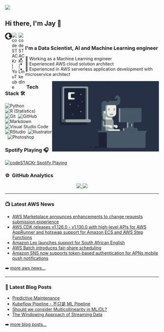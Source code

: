 ![](https://i.imgur.com/jt9vPfb.jpg)
## Hi there, I'm Jay 👋

[<img align="left" alt="codeSTACKr.com" width="22px" src="https://raw.githubusercontent.com/iconic/open-iconic/master/svg/globe.svg" />][website]
[<img align="left" alt="codeSTACKr | YouTube" width="22px" src="https://cdn.jsdelivr.net/npm/simple-icons@v3/icons/youtube.svg" />][youtube]
[<img align="left" alt="codeSTACKr | LinkedIn" width="22px" src="https://cdn.jsdelivr.net/npm/simple-icons@v3/icons/linkedin.svg" />][linkedin]

<br />

### I'm a Data Scientist, AI and Machine Learning engineer

- 🔭 Working as a Machine Learning engineer
- 🌱 Experienced AWS cloud solution architect
- 🥅 Experienced in AWS serverless application development with microservice architect

<img alt="Night Coding" src="https://raw.githubusercontent.com/AVS1508/AVS1508/master/assets/Night-Coding.gif" width="350" height="230" align="right"/>


### &nbsp;Tech Stack 🛠 

![Python](https://img.shields.io/badge/-Python-333333?style=flat&logo=python)&nbsp;
![R (Statistics)](https://img.shields.io/badge/-R-333333?style=flat&logo=R&logoColor=276DC3)\
![Git](https://img.shields.io/badge/-Git-333333?style=flat&logo=git)&nbsp;
![GitHub](https://img.shields.io/badge/-GitHub-333333?style=flat&logo=github)&nbsp;
![Markdown](https://img.shields.io/badge/-Markdown-333333?style=flat&logo=markdown)\
![Visual Studio Code](https://img.shields.io/badge/-Visual%20Studio%20Code-333333?style=flat&logo=visual-studio-code&logoColor=007ACC)&nbsp;
![RStudio](https://img.shields.io/badge/-RStudio-333333?style=flat&logo=rstudio)&nbsp;
![Illustrator](https://img.shields.io/badge/-Illustrator-333333?style=flat&logo=adobe-illustrator)&nbsp;
![Photoshop](https://img.shields.io/badge/-Photoshop-333333?style=flat&logo=adobe-photoshop)&nbsp;



### Spotify Playing 🎧

[<img src="https://now-playing-codestackr.vercel.app/api/spotify-playing" alt="codeSTACKr Spotify Playing" width="350" />](https://open.spotify.com/user/11155251617?si=vHVi07E8Qyu-8UArtIJ_bQ
)


### ⚙️ &nbsp;GitHub Analytics

<p align="center">
<a href="https://github.com/JellalYu">
  <img height="180em" src="https://github-readme-stats-eight-theta.vercel.app/api?username=JellalYu&show_icons=true&theme=react&include_all_commits=true&count_private=true"/>
  <img height="180em" src="https://github-readme-stats-eight-theta.vercel.app/api/top-langs/?username=JellalYu&layout=compact&langs_count=8&theme=react"/>
</a>
</p>

---

### 📺 Latest AWS News

<!-- AWS-NEWS:START -->
- [AWS Marketplace announces enhancements to change requests submission experience](https://aws.amazon.com/about-aws/whats-new/2021/11/aws-marketplace-change-requests-submission/)
- [AWS CDK releases v1.126.0 - v1.130.0 with high-level APIs for AWS AppRunner and hotswap support for Amazon ECS and AWS Step Functions](https://aws.amazon.com/about-aws/whats-new/2021/11/aws-cdk-new-releases-api-apprunner-hotswap-amazon-ecs-step-functions/)
- [Amazon Lex launches support for South African English](https://aws.amazon.com/about-aws/whats-new/2021/11/amazon-lex-south-african-english/)
- [AWS Batch introduces fair-share scheduling](https://aws.amazon.com/about-aws/whats-new/2021/11/aws-batch-fair-share-scheduling/)
- [Amazon SNS now supports token-based authentication for APNs mobile push notifications](https://aws.amazon.com/about-aws/whats-new/2021/11/amazon-sns-token-authentication-api-mobile-notifications/)
<!-- AWS-NEWS:END -->

➡️ [more aws news...](https://aws.amazon.com/about-aws/whats-new/2020/)

---

### 📕 Latest Blog Posts

<!-- BLOG-POST-LIST:START -->
- [Predictive Maintenance](https://jellalyu.github.io/2021/03/11/Predictive-Maintenance/)
- [Kubeflow Pipeline - 不只是 ML Pipeline](https://jellalyu.github.io/2020/11/11/post-kubeflow/)
- [Should we consider Multicollinearity in ML/DL?](https://jellalyu.github.io/2020/11/11/post/)
- [The Windowing Approach of Streaming Data](https://jellalyu.github.io/2020/10/05/text2.0/)
<!-- BLOG-POST-LIST:END -->


➡️ [more blog posts...](https://jellalyu.github.io)


</details>

[website]: https://jellalyu.github.io
[vscode]: https://code.visualstudio.com/
[html5]: https://developer.mozilla.org/en-US/docs/Web/Guide/HTML/HTML5
[css3]: https://developer.mozilla.org/en-US/docs/Web/CSS
[sass]: https://sass-lang.com/
[javascript]: https://developer.mozilla.org/en-US/docs/Web/JavaScript
[react]: https://reactjs.org/
[vue]: https://vuejs.org/
[nodejs]: https://nodejs.org/en/
[aws]: https://aws.amazon.com/
[mysql]: https://www.mysql.com/
[mongodb]: https://www.mongodb.com/
[git]: https://git-scm.com/
[github]: https://github.com/
[terminal]: https://en.wikipedia.org/wiki/Computer_terminal
[bootstrap]: https://getbootstrap.com/
[es6]: https://www.w3schools.com/js/js_es6.asp
[eslint]: https://eslint.org/
[express]: https://expressjs.com/
[jquery]: https://jquery.com/
[jupyter]: https://jupyter.org/
[koa]: https://koajs.com/
[linux]: https://en.wikipedia.org/wiki/Linux
[php]: https://www.php.net/
[postgresql]: https://www.postgresql.org/
[python]: https://www.python.org/
[typescript]: https://www.typescriptlang.org/
[ubuntu]: https://ubuntu.com/
[unity]: https://unity.com/

[webdevplaylist]: https://www.youtube.com/playlist?list=PLkwxH9e_vrAJ0WbEsFA9W3I1W-g_BTsbt
[jsplaylist]: https://www.youtube.com/playlist?list=PLkwxH9e_vrALRJKu7wfXby3MKeflhTu6B
[cssplaylist]: https://www.youtube.com/playlist?list=PLkwxH9e_vrALSdvZuEh6gqQdmDoDIoqz4
[reactplaylist]: https://www.youtube.com/playlist?list=PLkwxH9e_vrAK4TdffpxKY3QGyHCpxFcQ0

[youtube]: https://youtube.com/
[linkedin]: https://linkedin.com/
[webdevplaylist]: https://www.youtube.com/playlist?list=PLkwxH9e_vrAJ0WbEsFA9W3I1W-g_BTsbt
[jsplaylist]: https://www.youtube.com/playlist?list=PLkwxH9e_vrALRJKu7wfXby3MKeflhTu6B
[cssplaylist]: https://www.youtube.com/playlist?list=PLkwxH9e_vrALSdvZuEh6gqQdmDoDIoqz4
[reactplaylist]: https://www.youtube.com/playlist?list=PLkwxH9e_vrAK4TdffpxKY3QGyHCpxFcQ0
